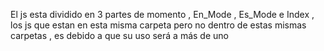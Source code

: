El js esta dividido en 3 partes de momento , En_Mode , Es_Mode e Index , 
los js que estan en esta misma carpeta pero no dentro de estas mismas carpetas , es
debido a que su uso será a más de uno